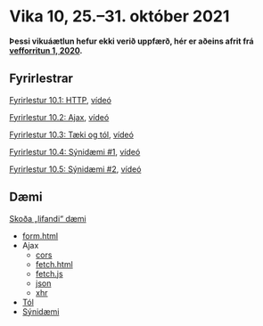 # Vika 10, 25.–31. október 2021

**Þessi vikuáætlun hefur ekki verið uppfærð, hér er aðeins afrit frá [vefforritun 1, 2020](https://github.com/vefforritun/vef1-2020).**

## Fyrirlestrar

[Fyrirlestur 10.1: HTTP](10.1.http.md), [vídeó](https://youtu.be/bTLLHgOW9-M)

[Fyrirlestur 10.2: Ajax](10.2.ajax.md), [vídeó](https://youtu.be/L1w0HcUeVBE)

[Fyrirlestur 10.3: Tæki og tól](10.3.tools.md), [vídeó](https://youtu.be/ALaPtDXEdgY)

[Fyrirlestur 10.4: Sýnidæmi #1](daemi/tools), [vídeó](https://youtu.be/nfkXlQfhheU)

[Fyrirlestur 10.5: Sýnidæmi #2](daemi/synidaemi), [vídeó](https://youtu.be/Y-XauzIQbIk)

## Dæmi

[Skoða „lifandi“ dæmi](https://vefforritun.github.io/vef1-2021/fyrirlestrar/10/)

* [form.html](daemi/form.html)
* Ajax
  - [cors](daemi/ajax/cors.html)
  - [fetch.html](daemi/ajax/fetch.html)
  - [fetch.js](daemi/ajax/fetch.js)
  - [json](daemi/ajax/json.js)
  - [xhr](daemi/ajax/xhr.html)
* [Tól](daemi/tools)
* [Sýnidæmi](daemi/synidaemi)
